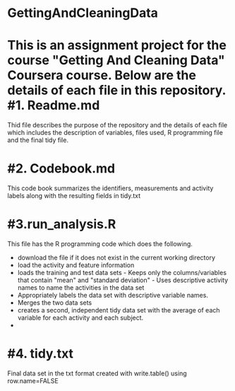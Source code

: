 # GettingAndCleaningData
This is an assignment project for the course "Getting And Cleaning Data" Coursera course. Below are the details of each file in this repository.
#1. Readme.md
=============
Thid file describes the purpose of the repository and the details of each file which includes the description of variables, files used, R programming file and the final tidy file.

#2. Codebook.md
===============
This code book summarizes the identifiers, measurements and activity labels along with the resulting fields in tidy.txt

#3.run_analysis.R
=================
This file has the R programming code which does the following.
 - download the file if it does not exist in the current working directory
 - load the activity and feature information
 - loads the training and test data sets
          - Keeps only the columns/variables that contain "mean" and "standard deviation"
          - Uses descriptive activity names to name the activities in the data set
- Appropriately labels the data set with descriptive variable names.
- Merges the two data sets
- creates a second, independent tidy data set with the average of each variable for each activity and each subject.
- 
#4. tidy.txt
============
Final data set in the txt format created with write.table() using row.name=FALSE

